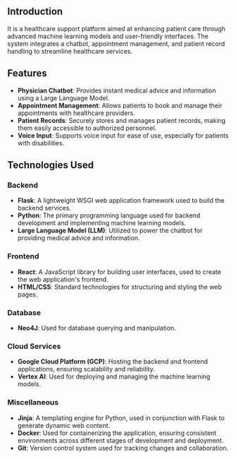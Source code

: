 ## Introduction

It is a healthcare support platform aimed at enhancing patient care through advanced machine learning models and user-friendly interfaces. The system integrates a chatbot, appointment management, and patient record handling to streamline healthcare services.

## Features

- **Physician Chatbot**: Provides instant medical advice and information using a Large Language Model.
- **Appointment Management**: Allows patients to book and manage their appointments with healthcare providers.
- **Patient Records**: Securely stores and manages patient records, making them easily accessible to authorized personnel.
- **Voice Input**: Supports voice input for ease of use, especially for patients with disabilities.

## Technologies Used

### Backend
- **Flask**: A lightweight WSGI web application framework used to build the backend services.
- **Python**: The primary programming language used for backend development and implementing machine learning models.
- **Large Language Model (LLM)**: Utilized to power the chatbot for providing medical advice and information.

### Frontend
- **React**: A JavaScript library for building user interfaces, used to create the web application's frontend.
- **HTML/CSS**: Standard technologies for structuring and styling the web pages.

### Database
- **Neo4J**: Used for database querying and manipulation.

### Cloud Services
- **Google Cloud Platform (GCP)**: Hosting the backend and frontend applications, ensuring scalability and reliability.
- **Vertex AI**: Used for deploying and managing the machine learning models.

### Miscellaneous
- **Jinja**: A templating engine for Python, used in conjunction with Flask to generate dynamic web content.
- **Docker**: Used for containerizing the application, ensuring consistent environments across different stages of development and deployment.
- **Git**: Version control system used for tracking changes and collaboration.
